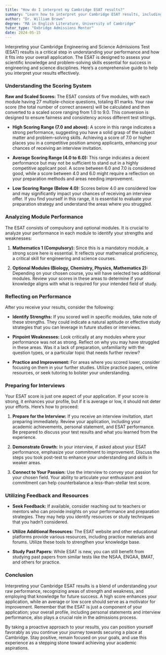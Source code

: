 ```yaml
---
title: "How do I interpret my Cambridge ESAT results?"
summary: "Learn how to interpret your Cambridge ESAT results, including understanding raw and scaled scores to assess your performance in engineering and science."
author: "Dr. William Brown"
degree: "MA in English Literature, University of Cambridge"
tutor_type: "Oxbridge Admissions Mentor"
date: 2024-05-15
---
```


Interpreting your Cambridge Engineering and Science Admissions Test (ESAT) results is a critical step in understanding your performance and how it fits into your overall application. The ESAT is designed to assess your scientific knowledge and problem-solving skills essential for success in engineering and science disciplines. Here’s a comprehensive guide to help you interpret your results effectively.

### Understanding the Scoring System

**Raw and Scaled Scores:**
The ESAT consists of five modules, with each module having 27 multiple-choice questions, totaling 81 marks. Your raw score (the total number of correct answers) will be calculated and then converted to a scaled score ranging from 1.0 to 9.0. This conversion is designed to ensure fairness and consistency across different test sittings. 

- **High Scoring Range (7.0 and above):** A score in this range indicates a strong performance, suggesting you have a solid grasp of the subject matter and problem-solving skills. Achieving a score of 7.0 or higher places you in a competitive position among applicants, enhancing your chances of receiving an interview invitation.

- **Average Scoring Range (4.0 to 6.0):** This range indicates a decent performance but may not be sufficient to stand out in a highly competitive applicant pool. A score between 6.0 and 7.0 is considered good, while a score between 4.0 and 6.0 might require a reflection on your preparation methods and areas needing improvement.

- **Low Scoring Range (Below 4.0):** Scores below 4.0 are considered low and may significantly impact your chances of receiving an interview offer. If you find yourself in this range, it is essential to evaluate your preparation strategy and understand the areas where you struggled.

### Analyzing Module Performance

The ESAT consists of compulsory and optional modules. It is crucial to analyze your performance in each module to identify your strengths and weaknesses:

1. **Mathematics 1 (Compulsory):** Since this is a mandatory module, a strong score here is essential. It reflects your mathematical proficiency, a critical skill for engineering and science courses.

2. **Optional Modules (Biology, Chemistry, Physics, Mathematics 2):** Depending on your chosen course, you will have selected two additional modules. Review your scores in these areas to determine if your knowledge aligns with what is required for your intended field of study.

### Reflecting on Performance

After you receive your results, consider the following:

- **Identify Strengths:** If you scored well in specific modules, take note of these strengths. They could indicate a natural aptitude or effective study strategies that you can leverage in future studies or interviews.

- **Pinpoint Weaknesses:** Look critically at any modules where your performance was not as strong. Reflect on why you may have struggled in these areas. Was it a lack of preparation, unfamiliarity with the question types, or a particular topic that needs further review?

- **Practice and Improvement:** For areas where you scored lower, consider focusing on them in your further studies. Utilize practice papers, online resources, or seek tutoring to bolster your understanding.

### Preparing for Interviews

Your ESAT score is just one aspect of your application. If your score is strong, it enhances your profile, but if it is average or low, it should not deter your efforts. Here’s how to proceed:

1. **Prepare for the Interview:** If you receive an interview invitation, start preparing immediately. Review your application, including your academic achievements, personal statement, and ESAT performance. Be prepared to discuss your test results and what you learned from the experience.

2. **Demonstrate Growth:** In your interview, if asked about your ESAT performance, emphasize your commitment to improvement. Discuss the steps you took post-test to enhance your understanding and skills in weaker areas.

3. **Connect to Your Passion:** Use the interview to convey your passion for your chosen field. Your ability to articulate your enthusiasm and commitment can help counterbalance a less-than-stellar test score.

### Utilizing Feedback and Resources

- **Seek Feedback:** If available, consider reaching out to teachers or mentors who can provide insights on your performance and preparation strategies. They may help you identify resources or study techniques that you hadn’t considered.

- **Utilize Additional Resources:** The ESAT website and other educational platforms provide various resources, including practice materials and forums. Utilize these tools to strengthen your knowledge base.

- **Study Past Papers:** While ESAT is new, you can still benefit from studying past papers from similar tests like the NSAA, ENGAA, BMAT, and others for practice.

### Conclusion

Interpreting your Cambridge ESAT results is a blend of understanding your raw performance, recognizing areas of strength and weakness, and employing that knowledge for future success. A high score enhances your application, while an average or low score should serve as a motivator for improvement. Remember that the ESAT is just a component of your application; your overall profile, including personal statements and interview performance, also plays a crucial role in the admissions process.

By taking a proactive approach to your results, you can position yourself favorably as you continue your journey towards securing a place at Cambridge. Stay positive, remain focused on your goals, and use this experience as a stepping stone toward achieving your academic aspirations.
    